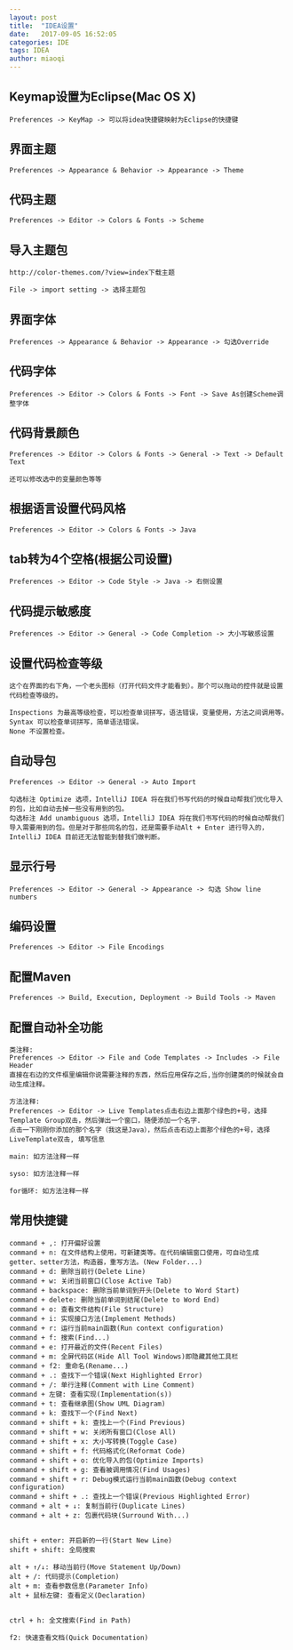 ```yaml
---
layout: post
title:  "IDEA设置"
date:   2017-09-05 16:52:05
categories: IDE
tags: IDEA
author: miaoqi
---
```


## Keymap设置为Eclipse(Mac OS X)

    Preferences -> KeyMap -> 可以将idea快捷键映射为Eclipse的快捷键

## 界面主题

    Preferences -> Appearance & Behavior -> Appearance -> Theme
    
## 代码主题

    Preferences -> Editor -> Colors & Fonts -> Scheme
    
## 导入主题包

    http://color-themes.com/?view=index下载主题
    
    File -> import setting -> 选择主题包
    
## 界面字体

    Preferences -> Appearance & Behavior -> Appearance -> 勾选Override
    
## 代码字体

    Preferences -> Editor -> Colors & Fonts -> Font -> Save As创建Scheme调整字体
    
## 代码背景颜色

    Preferences -> Editor -> Colors & Fonts -> General -> Text -> Default Text

    还可以修改选中的变量颜色等等
    
## 根据语言设置代码风格

    Preferences -> Editor -> Colors & Fonts -> Java
    
## tab转为4个空格(根据公司设置)	
    Preferences -> Editor -> Code Style -> Java -> 右侧设置

## 代码提示敏感度

    Preferences -> Editor -> General -> Code Completion -> 大小写敏感设置

## 设置代码检查等级

    这个在界面的右下角，一个老头图标（打开代码文件才能看到）。那个可以拖动的控件就是设置代码检查等级的。

    Inspections 为最高等级检查，可以检查单词拼写，语法错误，变量使用，方法之间调用等。
    Syntax 可以检查单词拼写，简单语法错误。
    None 不设置检查。

## 自动导包

    Preferences -> Editor -> General -> Auto Import
    
    勾选标注 Optimize 选项，IntelliJ IDEA 将在我们书写代码的时候自动帮我们优化导入的包，比如自动去掉一些没有用到的包。
    勾选标注 Add unambiguous 选项，IntelliJ IDEA 将在我们书写代码的时候自动帮我们导入需要用到的包。但是对于那些同名的包，还是需要手动Alt + Enter 进行导入的，IntelliJ IDEA 目前还无法智能到替我们做判断。

## 显示行号

    Preferences -> Editor -> General -> Appearance -> 勾选 Show line numbers

## 编码设置

    Preferences -> Editor -> File Encodings

## 配置Maven

    Preferences -> Build, Execution, Deployment -> Build Tools -> Maven

## 配置自动补全功能

    类注释:
    Preferences -> Editor -> File and Code Templates -> Includes -> File Header
    直接在右边的文件框里编辑你说需要注释的东西，然后应用保存之后,当你创建类的时候就会自动生成注释。
    
    方法注释:
    Preferences -> Editor -> Live Templates点击右边上面那个绿色的+号，选择Template Group双击，然后弹出一个窗口，随便添加一个名字.
    点击一下刚刚你添加的那个名字（我这是Java），然后点击右边上面那个绿色的+号，选择LiveTemplate双击, 填写信息
    
    main: 如方法注释一样
    
    syso: 如方法注释一样
    
    for循环: 如方法注释一样
    
    
## 常用快捷键

    command + ,: 打开偏好设置
    command + n: 在文件结构上使用，可新建类等。在代码编辑窗口使用，可自动生成getter、setter方法，构造器，重写方法。(New Folder...)
    command + d: 删除当前行(Delete Line)
    command + w: 关闭当前窗口(Close Active Tab)
    command + backspace: 删除当前单词到开头(Delete to Word Start)
    command + delete: 删除当前单词到结尾(Delete to Word End)
    command + o: 查看文件结构(File Structure)
    command + i: 实现接口方法(Implement Methods)
    command + r: 运行当前main函数(Run context configuration)
    command + f: 搜索(Find...)
    command + e: 打开最近的文件(Recent Files)
    command + m: 全屏代码区(Hide All Tool Windows)即隐藏其他工具栏
    command + f2: 重命名(Rename...)
    command + .: 查找下一个错误(Next Highlighted Error)
    command + /: 单行注释(Comment with Line Comment)
    command + 左键: 查看实现(Implementation(s))
    command + t: 查看继承图(Show UML Diagram)
    command + k: 查找下一个(Find Next)
    command + shift + k: 查找上一个(Find Previous)
    command + shift + w: 关闭所有窗口(Close All)
    command + shift + x: 大小写转换(Toggle Case)
    command + shift + f: 代码格式化(Reformat Code)
    command + shift + o: 优化导入的包(Optimize Imports)
    command + shift + g: 查看被调用情况(Find Usages)
    command + shift + r: Debug模式运行当前main函数(Debug context configuration)
    command + shift + .: 查找上一个错误(Previous Highlighted Error)
    command + alt + ↓: 复制当前行(Duplicate Lines)
    command + alt + z: 包裹代码块(Surround With...)
    
    
    shift + enter: 开启新的一行(Start New Line)
    shift + shift: 全局搜索
    
    alt + ↑/↓: 移动当前行(Move Statement Up/Down)
    alt + /: 代码提示(Completion)
    alt + m: 查看参数信息(Parameter Info)
    alt + 鼠标左键: 查看定义(Declaration)
    
    
    ctrl + h: 全文搜索(Find in Path)
    
    f2: 快速查看文档(Quick Documentation)
    
    
    
        
    
    
    
    
    
    
    